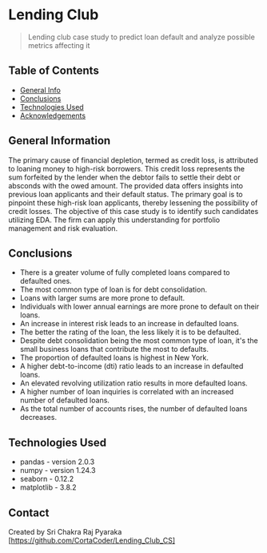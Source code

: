 # Lending Club
> Lending club case study to predict loan default and analyze possible metrics affecting it


## Table of Contents
* [General Info](#general-information)
* [Conclusions](#conclusions)
* [Technologies Used](#technologies-used)
* [Acknowledgements](#contact)

<!-- You can include any other section that is pertinent to your problem -->

## General Information

The primary cause of financial depletion, termed as credit loss, is attributed to loaning money to high-risk borrowers.
This credit loss represents the sum forfeited by the lender when the debtor fails to settle their debt or absconds with the owed amount.
The provided data offers insights into previous loan applicants and their default status.
The primary goal is to pinpoint these high-risk loan applicants, thereby lessening the possibility of credit losses. The objective of this case study is to identify such candidates utilizing EDA.
The firm can apply this understanding for portfolio management and risk evaluation.
 

## Conclusions
- There is a greater volume of fully completed loans compared to defaulted ones.
- The most common type of loan is for debt consolidation.
- Loans with larger sums are more prone to default.
- Individuals with lower annual earnings are more prone to default on their loans.
- An increase in interest risk leads to an increase in defaulted loans.
- The better the rating of the loan, the less likely it is to be defaulted.
- Despite debt consolidation being the most common type of loan, it's the small business loans that contribute the most to defaults.
- The proportion of defaulted loans is highest in New York.
- A higher debt-to-income (dti) ratio leads to an increase in defaulted loans.
- An elevated revolving utilization ratio results in more defaulted loans.
- A higher number of loan inquiries is correlated with an increased number of defaulted loans.
- As the total number of accounts rises, the number of defaulted loans decreases.

<!-- You don't have to answer all the questions - just the ones relevant to your project. -->


## Technologies Used
- pandas - version 2.0.3
- numpy - version 1.24.3
- seaborn - 0.12.2
- matplotlib - 3.8.2


## Contact
Created by 
Sri Chakra Raj Pyaraka [https://github.com/CortaCoder/Lending_Club_CS]
